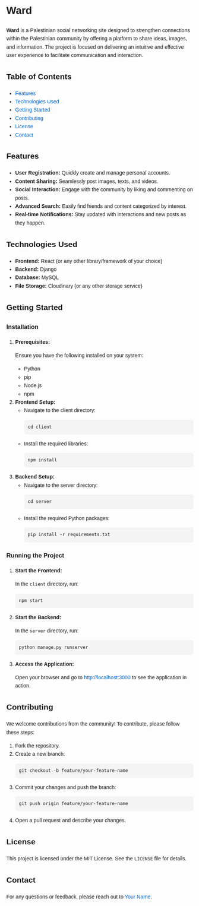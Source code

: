 <!DOCTYPE html>
<html lang="en">
<head>
  <meta charset="UTF-8">
  <meta name="viewport" content="width=device-width, initial-scale=1">
  <title>Ward</title>
  <style>
    body { font-family: Arial, sans-serif; line-height: 1.6; margin: 20px; }
    pre { background: #f4f4f4; padding: 10px; border-radius: 5px; }
    code { font-family: Consolas, monospace; }
    a { color: #0366d6; text-decoration: none; }
    a:hover { text-decoration: underline; }
  </style>
</head>
<body>

  <h1>Ward</h1>
  <p><strong>Ward</strong> is a Palestinian social networking site designed to strengthen connections within the Palestinian community by offering a platform to share ideas, images, and information. The project is focused on delivering an intuitive and effective user experience to facilitate communication and interaction.</p>

  <h2>Table of Contents</h2>
  <ul>
    <li><a href="#features">Features</a></li>
    <li><a href="#technologies-used">Technologies Used</a></li>
    <li><a href="#getting-started">Getting Started</a></li>
    <li><a href="#contributing">Contributing</a></li>
    <li><a href="#license">License</a></li>
    <li><a href="#contact">Contact</a></li>
  </ul>

  <h2 id="features">Features</h2>
  <ul>
    <li><strong>User Registration:</strong> Quickly create and manage personal accounts.</li>
    <li><strong>Content Sharing:</strong> Seamlessly post images, texts, and videos.</li>
    <li><strong>Social Interaction:</strong> Engage with the community by liking and commenting on posts.</li>
    <li><strong>Advanced Search:</strong> Easily find friends and content categorized by interest.</li>
    <li><strong>Real-time Notifications:</strong> Stay updated with interactions and new posts as they happen.</li>
  </ul>

  <h2 id="technologies-used">Technologies Used</h2>
  <ul>
    <li><strong>Frontend:</strong> React (or any other library/framework of your choice)</li>
    <li><strong>Backend:</strong> Django</li>
    <li><strong>Database:</strong> MySQL</li>
    <li><strong>File Storage:</strong> Cloudinary (or any other storage service)</li>
  </ul>

  <h2 id="getting-started">Getting Started</h2>

  <h3>Installation</h3>
  <ol>
    <li>
      <strong>Prerequisites:</strong>
      <p>Ensure you have the following installed on your system:</p>
      <ul>
        <li>Python</li>
        <li>pip</li>
        <li>Node.js</li>
        <li>npm</li>
      </ul>
    </li>
    <li>
      <strong>Frontend Setup:</strong>
      <ul>
        <li>
          Navigate to the client directory:
          <pre><code>cd client</code></pre>
        </li>
        <li>
          Install the required libraries:
          <pre><code>npm install</code></pre>
        </li>
      </ul>
    </li>
    <li>
      <strong>Backend Setup:</strong>
      <ul>
        <li>
          Navigate to the server directory:
          <pre><code>cd server</code></pre>
        </li>
        <li>
          Install the required Python packages:
          <pre><code>pip install -r requirements.txt</code></pre>
        </li>
      </ul>
    </li>
  </ol>

  <h3>Running the Project</h3>
  <ol>
    <li>
      <strong>Start the Frontend:</strong>
      <p>In the <code>client</code> directory, run:</p>
      <pre><code>npm start</code></pre>
    </li>
    <li>
      <strong>Start the Backend:</strong>
      <p>In the <code>server</code> directory, run:</p>
      <pre><code>python manage.py runserver</code></pre>
    </li>
    <li>
      <strong>Access the Application:</strong>
      <p>Open your browser and go to <a href="http://localhost:3000">http://localhost:3000</a> to see the application in action.</p>
    </li>
  </ol>

  <h2 id="contributing">Contributing</h2>
  <p>We welcome contributions from the community! To contribute, please follow these steps:</p>
  <ol>
    <li>Fork the repository.</li>
    <li>
      Create a new branch:
      <pre><code>git checkout -b feature/your-feature-name</code></pre>
    </li>
    <li>
      Commit your changes and push the branch:
      <pre><code>git push origin feature/your-feature-name</code></pre>
    </li>
    <li>Open a pull request and describe your changes.</li>
  </ol>

  <h2 id="license">License</h2>
  <p>This project is licensed under the MIT License. See the <code>LICENSE</code> file for details.</p>

  <h2 id="contact">Contact</h2>
  <p>For any questions or feedback, please reach out to <a href="mailto:your.email@example.com">Your Name</a>.</p>

</body>
</html>

